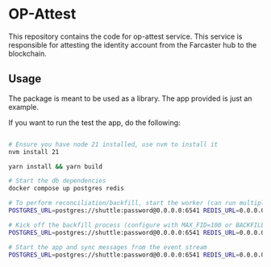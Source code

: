 # OP-Attest
This repository contains the code for op-attest service. This service is responsible for attesting the identity account from the Farcaster hub to the blockchain.

## Usage
The package is meant to be used as a library. The app provided is just an example.

If you want to run the test the app, do the following:
```bash

# Ensure you have node 21 installed, use nvm to install it
nvm install 21

yarn install && yarn build

# Start the db dependencies
docker compose up postgres redis

# To perform reconciliation/backfill, start the worker (can run multiple processes to speed this up)
POSTGRES_URL=postgres://shuttle:password@0.0.0.0:6541 REDIS_URL=0.0.0.0:16379 HUB_HOST=<host>:<port> HUB_SSL=false PRIVATE_KEY=<private_key> MAX_FID=100 RPC_URL=<rpc_op> yarn start worker

# Kick off the backfill process (configure with MAX_FID=100 or BACKFILL_FIDS=1,2,3)
POSTGRES_URL=postgres://shuttle:password@0.0.0.0:6541 REDIS_URL=0.0.0.0:16379 HUB_HOST=<host>:<port> HUB_SSL=false PRIVATE_KEY=<private_key> MAX_FID=100 RPC_URL=<rpc_op> yarn start backfill

# Start the app and sync messages from the event stream
POSTGRES_URL=postgres://shuttle:password@0.0.0.0:6541 REDIS_URL=0.0.0.0:16379 HUB_HOST=<host>:<port> HUB_SSL=false PRIVATE_KEY=<private_key> MAX_FID=100 RPC_URL=<rpc_op> yarn start start
```